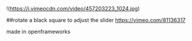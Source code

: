 !(https://i.vimeocdn.com/video/457203223_1024.jpg)

##rotate a black square to adjust the slider
https://vimeo.com/81136317

made in openframeworks 
